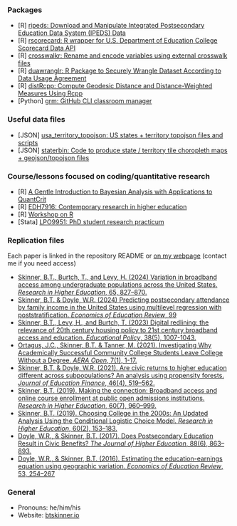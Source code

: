 
### Packages
- [R] [ripeds: Download and Manipulate Integrated Postsecondary Education Data System (IPEDS) Data](https://nehgov.github.io/ripeds/)
- [R] [rscorecard: R wrapper for U.S. Department of Education College Scorecard Data API](https://www.btskinner.io/rscorecard/)
- [R] [crosswalkr: Rename and encode variables using external crosswalk files](https://www.btskinner.io/crosswalkr/)
- [R] [duawranglr: R Package to Securely Wrangle Dataset According to Data Usage Agreement](https://www.btskinner.io/duawranglr/)
- [R] [distRcpp: Compute Geodesic Distance and Distance-Weighted Measures Using Rcpp](https://www.btskinner.io/distRcpp/)
- [Python] [grm: GitHub CLI classroom manager](https://www.btskinner.io/grm/)

### Useful data files
- [JSON] [usa_territory_topojson: US states + territory topojson files and scripts](https://github.com/nehgov/usa_territory_topojson)
- [JSON] [staterbin: Code to produce state / territory tile choropleth maps + geojson/topojson files](https://github.com/nehgov/staterbin)

### Course/lessons focused on coding/quantitative research
- [R] [A Gentle Introduction to Bayesian Analysis with Applications to QuantCrit](https://www.btskinner.io/ashe_bayes/)
- [R] [EDH7916: Contemporary research in higher education](https://edquant.github.io/edh7916/)
- [R] [Workshop on R](https://www.btskinner.io/rworkshop/)
- [Stata] [LPO9951: PhD student research practicum](https://www.btskinner.io/lpo9951/)

### Replication files
Each paper is linked in the repository README or [on my webpage](https://www.btskinner.io/publications/) (contact me if you need access)
- [Skinner, B.T., Burtch, T., and Levy, H. (2024) Variation in broadband access among undergraduate populations across the United States. _Research in Higher Education_, 65, 827–870.](https://github.com/btskinner/bb_desc_rep)
- [Skinner, B.T. & Doyle, W.R. (2024) Predicting postsecondary attendance by family income in the United States using multilevel regression with poststratification. _Economics of Education Review_, 99](https://github.com/btskinner/lowinc_enroll_mrp_rep)
- [Skinner, B.T., Levy, H., and Burtch, T. (2023) Digital redlining: the relevance of 20th century housing policy to 21st century broadband access and education. _Educational Policy_, 38(5), 1007-1043.](https://github.com/btskinner/bb_holc_rep)
- [Ortagus, J.C., Skinner, B.T. & Tanner, M. (2021). Investigating Why Academically Successful Community College Students Leave College Without a Degree. _AERA Open_, 7(1), 1-17.](https://github.com/btskinner/investigating_mrp_rep)
- [Skinner, B.T. & Doyle, W.R. (2021). Are civic returns to higher education different across subpopulations? An analysis using propensity forests. _Journal of Education Finance_, 46(4), 519–562.](https://github.com/btskinner/civic_returns_pf_rep)
- [Skinner, B.T. (2019). Making the connection: Broadband access and online course enrollment at public open admissions institutions. _Research in Higher Education_, 60(7), 960–999.](https://github.com/btskinner/oa_online_broadband_rep)
- [Skinner, B.T. (2019). Choosing College in the 2000s: An Updated Analysis Using the Conditional Logistic Choice Model. _Research in Higher Education_, 60(2), 153–183.](https://github.com/btskinner/colchoice_rep)
- [Doyle, W.R., & Skinner, B.T. (2017). Does Postsecondary Education Result in Civic Benefits? _The Journal of Higher Education_, 88(6), 863–893.](https://github.com/wdoyle42/ps_civic)
- [Doyle, W.R., & Skinner, B.T. (2016). Estimating the education-earnings equation using geographic variation. _Economics of Education Review_, 53, 254–267](https://github.com/wdoyle42/educ_earnings)

### General
- Pronouns: he/him/his
- Website: [btskinner.io](https://www.btskinner.io)
